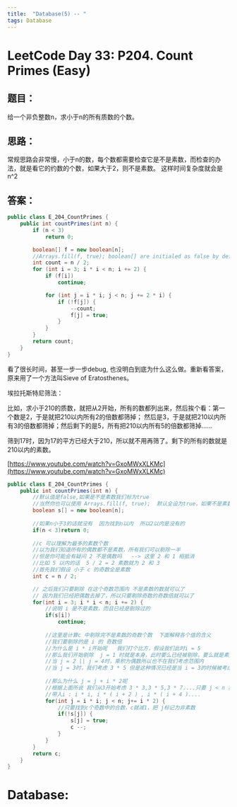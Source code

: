 ```yaml
---
title:  "Database(5) -- "
tags: Database
---
```


# LeetCode Day 33: P204. Count Primes (Easy)

## 题目：

给一个非负整数n，求小于n的所有质数的个数。

## 思路：

常规思路会非常慢，小于n的数，每个数都需要检查它是不是素数，而检查的办法，就是看它的约数的个数，如果大于2，则不是素数。
这样时间复杂度就会是n^2

## 答案：

```java
public class E_204_CountPrimes {
    public int countPrimes(int n) {
        if (n < 3)
            return 0;

        boolean[] f = new boolean[n];
        //Arrays.fill(f, true); boolean[] are initialed as false by default
        int count = n / 2;
        for (int i = 3; i * i < n; i += 2) {
            if (f[i])
                continue;

            for (int j = i * i; j < n; j += 2 * i) {
                if (!f[j]) {
                    --count;
                    f[j] = true;
                }
            }
        }
        return count;
    }
}
```

看了很长时间，甚至一步一步debug, 也没明白到底为什么这么做。重新看答案，原来用了一个方法叫Sieve of Eratosthenes。

埃拉托斯特尼筛法：

比如，求小于210的质数，就把从2开始，所有的数都列出来，然后挨个看：第一个数是2，于是就把210以内所有2的倍数都筛掉；
然后是3，于是就把210以内所有3的倍数都筛掉；然后剩下的是5，所有把210以内所有5的倍数都筛掉……

筛到17时，因为17的平方已经大于210，所以就不用再筛了。剩下的所有的数就是210以内的素数。

[https://www.youtube.com/watch?v=GxoMWxXLKMc](https://www.youtube.com/watch?v=GxoMWxXLKMc)

```java
public class E_204_CountPrimes {
    public int countPrimes(int n) {
		//默认值是false,如果是不是素数我们标为true
		//当然你也可以使用 Arrays.fill(f, true);  默认全设为true，如果不是素数我们设为false
		boolean s[] = new boolean[n];
		
		//如果n小于3的话就没有  因为找到n以内  所以2以内是没有的
		if(n < 3)return 0;
		
		//c 可以理解为最多的素数个数
		//以为我们知道所有的偶数都不是素数，所有我们可以剔除一半
		//但是你可能会有疑问 2 不是偶数吗   --> 这里 2 和 1 相抵消
		//比如 5 以内的话  5 / 2 = 2 素数就为 2 和 3
		//首先我们假设 小于 c 的奇数全是素数
		int c = n / 2;

		// 之后我们只要剔除 在这个奇数范围内 不是素数的数就可以了
		// 因为我们已经把偶数去掉了，所以只要剔除奇数的奇数倍就可以了
		for(int i = 3; i * i < n; i += 2) {
			//说明 i 是不是素数，而且已经是剔除过的
			if(s[i])
				continue;
			
			//这里是计算c 中剔除完不是素数的奇数个数  下面解释各个值的含义
			//我们要剔除的是 i 的 奇数倍
			//为什么是 i * i开始呢   我们打个比方，假设我们此时i = 5
			//那么我们开始剔除  j = 1 时就是本身，此时要么已经被剔除，要么就是素数，所以 1 不考虑
			//当 j = 2 || j = 4时，乘积为偶数所以也不在我们考虑范围内
			//当 j = 3时，我们考虑 3 * 5 但是这种情况已经是当 i = 3的时候被考虑进去了所以我们只要考虑之后的就可以了
			
			//那么为什么 j = j + i * 2呢
			//根据上面所说 我们从3开始考虑 3 * 3,3 * 5,3 * 7....只要 j < n 我们就剔除
			//带入i : i * i, i * ( i + 2 ) , i * ( i + 4 )....
			for(int j = i * i; j < n; j+= i * 2) {
				//只要找到c个奇数中的合数，c就减1，把 j标记为非素数
				if(!s[j]) {
					s[j] = true;
					c --;
				}
			}
		}
		return c;
	}
}
```

# Database: 












